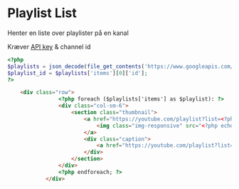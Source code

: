 # Playlist List
Henter en liste over playlister på en kanal

Kræver [API key](https://console.developers.google.com/apis/credentials) & channel id

```php
<?php
$playlists = json_decode(file_get_contents('https://www.googleapis.com/youtube/v3/playlists?key=API-KEY&part=snippet&channelId=CHANNEL-ID&order=date&maxResults=50'), true);
$playlist_id = $playlists['items'][0]['id'];
?>
```
```html
	<div class="row">
				<?php foreach ($playlists['items'] as $playlist): ?>
				<div class="col-sm-6">
					<section class="thumbnail">
						<a href="https://youtube.com/playlist?list=<?php echo $playlist['id']['playlistId']; ?>">
							<img class="img-responsive" src="<?php echo $playlist['snippet']['thumbnails']['medium']['url']; ?>" width="100%" />
						</a>
						<div class="caption">
							<a href="https://youtube.com/playlist?list=<?php echo $playlist['id']['playlistId']; ?>"><h4 class="text-ellipsis"><?php echo $playlist['snippet']['title'];?></h4></a>
						</div>
					</section>
				</div>
				<?php endforeach; ?>
			</div>
```
